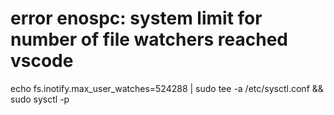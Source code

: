 # error enospc: system limit for number of file watchers reached vscode
echo fs.inotify.max_user_watches=524288 | sudo tee -a /etc/sysctl.conf && sudo sysctl -p
